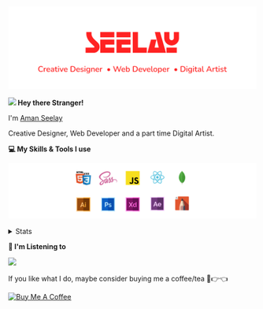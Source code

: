 [![banner](./images/seelay.svg)](https://seelay.in)

**<img src="https://media.giphy.com/media/hvRJCLFzcasrR4ia7z/giphy.gif" width="25px"> Hey there Stranger!**

I'm [Aman Seelay](https://www.seelay.in)

Creative Designer, Web Developer and a part time Digital Artist.

**💻 My Skills & Tools I use**

[![banner](./images/skills&tools.svg)](https://seelay.in)

<details>
  <summary>Stats</summary>

---

<!--START_SECTION:waka-->

![Profile Views](http://img.shields.io/badge/Profile%20Views-6-blue)

**🐱 My Github Data**

> 🏆 749 Contributions in the Year 2021
>
> 📦 810.4 kB Used in Github's Storage
>
> 🚫 Not Opted to Hire
>
> 📜 1 Public Repository
>
> 🔑 91 Private Repositories
>
> **I'm a Night 🦉**

```text
🌞 Morning    231 commits    █████░░░░░░░░░░░░░░░░░░░░   21.08%
🌆 Daytime    221 commits    █████░░░░░░░░░░░░░░░░░░░░   20.16%
🌃 Evening    347 commits    ████████░░░░░░░░░░░░░░░░░   31.66%
🌙 Night      297 commits    ██████░░░░░░░░░░░░░░░░░░░   27.1%

```

📅 **I'm Most Productive on Thursday**

```text
Monday       203 commits    ████░░░░░░░░░░░░░░░░░░░░░   18.52%
Tuesday      133 commits    ███░░░░░░░░░░░░░░░░░░░░░░   12.14%
Wednesday    94 commits     ██░░░░░░░░░░░░░░░░░░░░░░░   8.58%
Thursday     215 commits    █████░░░░░░░░░░░░░░░░░░░░   19.62%
Friday       148 commits    ███░░░░░░░░░░░░░░░░░░░░░░   13.5%
Saturday     173 commits    ████░░░░░░░░░░░░░░░░░░░░░   15.78%
Sunday       130 commits    ███░░░░░░░░░░░░░░░░░░░░░░   11.86%

```

📊 **This Week I Spent My Time On**

```text
⌚︎ Time Zone: Asia/Kolkata

💬 Programming Languages:
JSON                     7 hrs 5 mins        ████████░░░░░░░░░░░░░░░░░   35.38%
JavaScript               4 hrs 14 mins       █████░░░░░░░░░░░░░░░░░░░░   21.16%
CSS                      4 hrs 3 mins        █████░░░░░░░░░░░░░░░░░░░░   20.27%
TypeScript               2 hrs 39 mins       ███░░░░░░░░░░░░░░░░░░░░░░   13.25%
Other                    1 hr 3 mins         █░░░░░░░░░░░░░░░░░░░░░░░░   5.31%

🔥 Editors:
VS Code                  20 hrs 2 mins       █████████████████████████   100.0%

🐱‍💻 Projects:
seelay-bot               11 hrs 23 mins      ██████████████░░░░░░░░░░░   56.89%
SeelayBot                3 hrs 54 mins       █████░░░░░░░░░░░░░░░░░░░░   19.54%
AtlantaBot-master        1 hr 2 mins         █░░░░░░░░░░░░░░░░░░░░░░░░   5.18%
RAVEN                    41 mins             ░░░░░░░░░░░░░░░░░░░░░░░░░   3.42%
athan                    37 mins             ░░░░░░░░░░░░░░░░░░░░░░░░░   3.12%

💻 Operating System:
Windows                  20 hrs 2 mins       █████████████████████████   100.0%

```

**I Mostly Code in JavaScript**

```text
JavaScript               59 repos            ████████████████░░░░░░░░░   64.84%
TypeScript               19 repos            █████░░░░░░░░░░░░░░░░░░░░   20.88%
HTML                     5 repos             █░░░░░░░░░░░░░░░░░░░░░░░░   5.49%
Vue                      4 repos             █░░░░░░░░░░░░░░░░░░░░░░░░   4.4%
CSS                      3 repos             ░░░░░░░░░░░░░░░░░░░░░░░░░   3.3%

```

**Timeline**

![Chart not found](https://raw.githubusercontent.com/ImSeelay/ImSeelay/master/charts/bar_graph.png)

Last Updated on 30/08/2021

<!--END_SECTION:waka-->

---

 </details>

**🎵 I'm Listening to**

<object data="https://now-play.vercel.app/api/generate?uid=7a17a86e-d6b7-43b5-8d9c-1d6dae42a779" >

  <img src="https://now-play.vercel.app/api/generate?uid=7a17a86e-d6b7-43b5-8d9c-1d6dae42a779" />

</object>

If you like what I do, maybe consider buying me a coffee/tea 🥺👉👈

<a href="https://www.buymeacoffee.com/seelay" target="_blank"><img src="https://cdn.buymeacoffee.com/buttons/v2/default-red.png" alt="Buy Me A Coffee" width="150" ></a>

